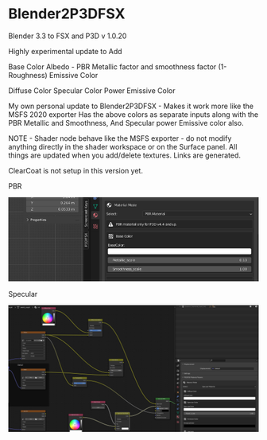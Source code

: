 # Blender2P3DFSX
Blender 3.3 to FSX and P3D v 1.0.20

Highly experimental update to Add 

Base Color Albedo - PBR
Metallic factor and smoothness factor (1-Roughness)
Emissive Color

Diffuse Color
Specular Color
Power
Emissive Color


My own personal update to Blender2P3DFSX - Makes it work more like the MSFS 2020 exporter
Has the above colors as separate inputs along with the PBR Metallic and Smoothness, And Specular power
Emissive color also.

NOTE - Shader node behave like the MSFS exporter - do not modify anything directly in the shader workspace or on the Surface panel.
All things are updated when you add/delete textures.  Links are generated.

ClearCoat is not setup in this version yet.

PBR

![PBR](images/DA40CGDFQ_2024.08.19_15h28m20s.png)

Specular

![Specular](images/DA40CGDFQ_2024.08.19_15h35m21s.png)
